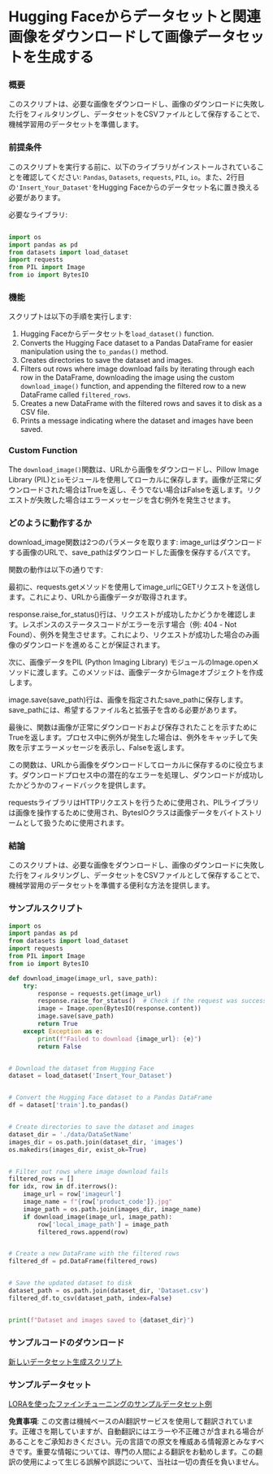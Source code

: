 # Hugging Faceからデータセットと関連画像をダウンロードして画像データセットを生成する

### 概要

このスクリプトは、必要な画像をダウンロードし、画像のダウンロードに失敗した行をフィルタリングし、データセットをCSVファイルとして保存することで、機械学習用のデータセットを準備します。

### 前提条件

このスクリプトを実行する前に、以下のライブラリがインストールされていることを確認してください: `Pandas`, `Datasets`, `requests`, `PIL`, `io`。また、2行目の`'Insert_Your_Dataset'`をHugging Faceからのデータセット名に置き換える必要があります。

必要なライブラリ:

```python

import os
import pandas as pd
from datasets import load_dataset
import requests
from PIL import Image
from io import BytesIO
```

### 機能

スクリプトは以下の手順を実行します:

1. Hugging Faceからデータセットを`load_dataset()` function.
2. Converts the Hugging Face dataset to a Pandas DataFrame for easier manipulation using the `to_pandas()` method.
3. Creates directories to save the dataset and images.
4. Filters out rows where image download fails by iterating through each row in the DataFrame, downloading the image using the custom `download_image()` function, and appending the filtered row to a new DataFrame called `filtered_rows`.
5. Creates a new DataFrame with the filtered rows and saves it to disk as a CSV file.
6. Prints a message indicating where the dataset and images have been saved.

### Custom Function

The `download_image()`関数は、URLから画像をダウンロードし、Pillow Image Library (PIL)と`io`モジュールを使用してローカルに保存します。画像が正常にダウンロードされた場合はTrueを返し、そうでない場合はFalseを返します。リクエストが失敗した場合はエラーメッセージを含む例外を発生させます。

### どのように動作するか

download_image関数は2つのパラメータを取ります: image_urlはダウンロードする画像のURLで、save_pathはダウンロードした画像を保存するパスです。

関数の動作は以下の通りです:

最初に、requests.getメソッドを使用してimage_urlにGETリクエストを送信します。これにより、URLから画像データが取得されます。

response.raise_for_status()行は、リクエストが成功したかどうかを確認します。レスポンスのステータスコードがエラーを示す場合（例: 404 - Not Found）、例外を発生させます。これにより、リクエストが成功した場合のみ画像のダウンロードを進めることが保証されます。

次に、画像データをPIL (Python Imaging Library) モジュールのImage.openメソッドに渡します。このメソッドは、画像データからImageオブジェクトを作成します。

image.save(save_path)行は、画像を指定されたsave_pathに保存します。save_pathには、希望するファイル名と拡張子を含める必要があります。

最後に、関数は画像が正常にダウンロードおよび保存されたことを示すためにTrueを返します。プロセス中に例外が発生した場合は、例外をキャッチして失敗を示すエラーメッセージを表示し、Falseを返します。

この関数は、URLから画像をダウンロードしてローカルに保存するのに役立ちます。ダウンロードプロセス中の潜在的なエラーを処理し、ダウンロードが成功したかどうかのフィードバックを提供します。

requestsライブラリはHTTPリクエストを行うために使用され、PILライブラリは画像を操作するために使用され、BytesIOクラスは画像データをバイトストリームとして扱うために使用されます。

### 結論

このスクリプトは、必要な画像をダウンロードし、画像のダウンロードに失敗した行をフィルタリングし、データセットをCSVファイルとして保存することで、機械学習用のデータセットを準備する便利な方法を提供します。

### サンプルスクリプト

```python
import os
import pandas as pd
from datasets import load_dataset
import requests
from PIL import Image
from io import BytesIO

def download_image(image_url, save_path):
    try:
        response = requests.get(image_url)
        response.raise_for_status()  # Check if the request was successful
        image = Image.open(BytesIO(response.content))
        image.save(save_path)
        return True
    except Exception as e:
        print(f"Failed to download {image_url}: {e}")
        return False


# Download the dataset from Hugging Face
dataset = load_dataset('Insert_Your_Dataset')


# Convert the Hugging Face dataset to a Pandas DataFrame
df = dataset['train'].to_pandas()


# Create directories to save the dataset and images
dataset_dir = './data/DataSetName'
images_dir = os.path.join(dataset_dir, 'images')
os.makedirs(images_dir, exist_ok=True)


# Filter out rows where image download fails
filtered_rows = []
for idx, row in df.iterrows():
    image_url = row['imageurl']
    image_name = f"{row['product_code']}.jpg"
    image_path = os.path.join(images_dir, image_name)
    if download_image(image_url, image_path):
        row['local_image_path'] = image_path
        filtered_rows.append(row)


# Create a new DataFrame with the filtered rows
filtered_df = pd.DataFrame(filtered_rows)


# Save the updated dataset to disk
dataset_path = os.path.join(dataset_dir, 'Dataset.csv')
filtered_df.to_csv(dataset_path, index=False)


print(f"Dataset and images saved to {dataset_dir}")
```

### サンプルコードのダウンロード 
[新しいデータセット生成スクリプト](../../../../code/04.Finetuning/generate_dataset.py)

### サンプルデータセット
[LORAを使ったファインチューニングのサンプルデータセット例](../../../../code/04.Finetuning/olive-ort-example/dataset/dataset-classification.json)

**免責事項**:
この文書は機械ベースのAI翻訳サービスを使用して翻訳されています。正確さを期していますが、自動翻訳にはエラーや不正確さが含まれる場合があることをご承知おきください。元の言語での原文を権威ある情報源とみなすべきです。重要な情報については、専門の人間による翻訳をお勧めします。この翻訳の使用によって生じる誤解や誤認について、当社は一切の責任を負いません。